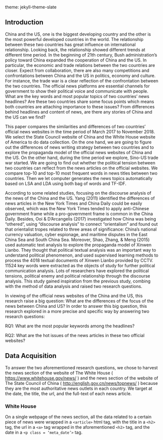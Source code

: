 theme: jekyll-theme-slate
## Introduction
China and the US, one is the biggest developing country and the other is the most powerful developed countries in the world. The relationship between these two countries has great influence on international relationship. Looking back, the relationship showed different trends at different time period. In the beginning of 21th century, Bush administration’s policy toward China expanded the cooperation of China and the US. In particular, the economic and trade relations between the two countries are closer. Expect from collaboration, there are also many competitions and confrontations between China and the US in politics, economy and culture. For instance, the trade war is a clear reflection of the confrontation between the two countries. The official news platforms are essential channels for government to show their political voice and communicate with people. What are the key words and most popular topics of two countries’ news headlines? Are these two countries share some focus points which means both countries are attaching importance to these issues? From differences behind headlines and content of news, are there any stories of China and the US can we find?

This paper compares the similarities and differences of two countries’ official news websites in the time period of March 2017 to November 2018. We select the State Council website of China and the White House website of America to do data collection. On the one hand, we are going to figure out the differences of news writing strategy between two countries and to explore the propaganda model of the official news websites of China and the US. On the other hand, during the time period we explore, Sino-US trade war started. We are going to find out whether the political tension between two countries can reflect from the news articles on the official websites. We compare top-10 and top-10 most frequent words in news titles between two countries. Then we let computer generates the news topics automatically based on LSA and LDA using both bag of words and  TF-IDF. 

According to some related studies, focusing on the discourse analysis of the news of the China and the US. Yang (2011) identified the differences of news articles in the New York Times and China Daily could be easily observed, which was the New York Times tended to apply anti-Chinese government frame while a pro-government frame is common in the China Daily. Besides, Ooi & D’Arcangelis (2017) investigated how China was being “othered”, using “discourse analysis” to connect “orientalism” and found out that orientalist tropes related to three areas of significance: China’s national currency valuation, cyber espionage, and maritime disputes in the East China Sea and South China Sea. Moreover, Shao, Zhang, & Meng (2015) used automatic text analysis to explore the propaganda model of Xinwen Lianbo. They thought that political textual analysis was an important way to understand political phenomenon, and used supervised learning methods to process the 4018 textual documents of Xinwen Lianbo provided by CCTV. 11524 key words were extracted as the objects of study for further political communication analysis. Lots of researchers have explored the political tensions, political enemy and political relationship through the discourse analysis. This study gained inspiration from the previous study, combing with the method of data analysis and raised two research questions.

In viewing of the official news websites of the China and the US, this research raise a big question: What are the differences of the focus of the news between China and US? In order to answer this big question, this research explored in a more precise and specific way by answering two research questions:

RQ1: What are the most popular keywords among the headlines?

RQ2: What are the hot issues of the news articles in these two official websites?

## Data Acquisition
To answer the two aforementioned research questions, we chose to harvest the news section of the website of The White House ( https://www.whitehouse.gov/news/ ) and the news section of the website of The State Council of China ( http://english.gov.cn/news/topnews/ ) because they are the most authoritative news outlets in each country. We target at the date, the title, the url, and the full-text of each news article.
### White House
On a single webpage of the news section, all the data related to a certain piece of news were wrapped in a `<article>` html tag, with the title in a `<h2>` tag, the url in a `<a>` tag wrapped in the aforementioned `<h2>` tag, and the date in a `<p class = ‘meta_date’>` tag.
